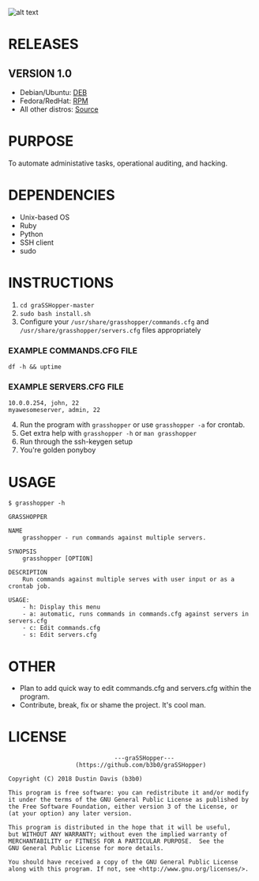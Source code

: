 ![alt text](https://i.imgur.com/w79Na6o.png "graSSHopper")

# RELEASES
## VERSION 1.0
- Debian/Ubuntu: [DEB](https://github.com/b3b0/graSSHopper/releases/download/v1.0/grasshopper-1.0.deb)
- Fedora/RedHat: [RPM](https://github.com/b3b0/graSSHopper/releases/download/v1.0/grasshopper-1.0-noarch.rpm)
- All other distros: [Source](https://github.com/b3b0/graSSHopper/archive/v1.0.zip)

# PURPOSE
To automate administative tasks, operational auditing, and hacking.

# DEPENDENCIES
- Unix-based OS
- Ruby
- Python
- SSH client
- sudo

# INSTRUCTIONS
1. `cd graSSHopper-master`
2. `sudo bash install.sh`
3. Configure your `/usr/share/grasshopper/commands.cfg` and `/usr/share/grasshopper/servers.cfg` files appropriately 
### EXAMPLE COMMANDS.CFG FILE
```
df -h && uptime
```
### EXAMPLE SERVERS.CFG FILE
```
10.0.0.254, john, 22
myawesomeserver, admin, 22
```
4. Run the program with `grasshopper` or use `grasshopper -a` for crontab.
5. Get extra help with `grasshopper -h` or `man grasshopper`
7. Run through the ssh-keygen setup
7. You're golden ponyboy
# USAGE
```
$ grasshopper -h

GRASSHOPPER                                                                                       

NAME
    grasshopper - run commands against multiple servers.

SYNOPSIS
    grasshopper [OPTION]

DESCRIPTION
    Run commands against multiple serves with user input or as a crontab job.

USAGE:
    - h: Display this menu
    - a: automatic, runs commands in commands.cfg against servers in servers.cfg
    - c: Edit commands.cfg
    - s: Edit servers.cfg

```
# OTHER
- Plan to add quick way to edit commands.cfg and servers.cfg within the program.
- Contribute, break, fix or shame the project. It's cool man.

# LICENSE
```
                              ---graSSHopper---
                   (https://github.com/b3b0/graSSHopper)

Copyright (C) 2018 Dustin Davis (b3b0)

This program is free software: you can redistribute it and/or modify
it under the terms of the GNU General Public License as published by
the Free Software Foundation, either version 3 of the License, or
(at your option) any later version.

This program is distributed in the hope that it will be useful,
but WITHOUT ANY WARRANTY; without even the implied warranty of
MERCHANTABILITY or FITNESS FOR A PARTICULAR PURPOSE.  See the
GNU General Public License for more details.

You should have received a copy of the GNU General Public License
along with this program. If not, see <http://www.gnu.org/licenses/>.
```
